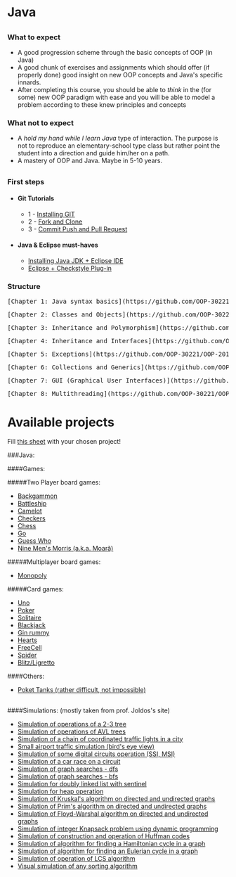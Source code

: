 # Java

##


### What to expect
- A good progression scheme through the basic concepts of OOP (in Java)
- A good chunk of exercises and assignments which should offer (if properly done) good insight on new OOP concepts and Java's specific innards.
- After completing this course, you should be able to *think* in the (for some) new OOP paradigm with ease and you will be able to model a problem according to these knew principles and concepts


### What not to expect
- A *hold my hand while I learn Java* type of interaction. The purpose is not to reproduce an elementary-school type class but rather point the student into a direction and guide him/her on a path.
- A mastery of OOP and Java. Maybe in 5-10 years.

##


### First steps

- #### Git Tutorials
    * 1 - [Installing GIT](https://www.youtube.com/watch?v=4ZNYfbXnpXQ&list=PLxDrAnoepRN2OXJ4boGqPF0LIADjWGqe7&index=1)
    * 2 - [Fork and Clone](https://www.youtube.com/watch?v=mJQAfbARvMI&index=2&list=PLxDrAnoepRN2OXJ4boGqPF0LIADjWGqe7)
    * 3 - [Commit Push and Pull Request](https://www.youtube.com/watch?v=nPq0yClIDhM&index=3&list=PLxDrAnoepRN2OXJ4boGqPF0LIADjWGqe7)
   
- #### Java & Eclipse must-haves
    * [Installing Java JDK + Eclipse IDE](https://www.youtube.com/watch?v=CPGKMDvCUN4)
    * [Eclipse + Checkstyle Plug-in](https://www.youtube.com/watch?v=xPYOwSmmRrQ)

### Structure
 <pre>
[Chapter 1: Java syntax basics](https://github.com/OOP-30221/OOP-2016/tree/master/Java/Content/Chapter%201%20-%20Basics)
</pre>
 <pre>
[Chapter 2: Classes and Objects](https://github.com/OOP-30221/OOP-2016/tree/master/Java/Content/Chapter%202%20-%20Classes%20and%20Objects)
</pre>

 <pre>
[Chapter 3: Inheritance and Polymorphism](https://github.com/OOP-30221/OOP-2016/tree/master/Java/Content/Chapter%203%20-%20Inheritance%20and%20Polymorphism) 
</pre>

 <pre>
[Chapter 4: Inheritance and Interfaces](https://github.com/OOP-30221/OOP-2016/tree/master/Java/Content/Chapter%204%20-%20Inheritance%20and%20Interfaces)
</pre>

 <pre>
[Chapter 5: Exceptions](https://github.com/OOP-30221/OOP-2016/tree/master/Java/Content/Chapter%205%20-%20Exceptions) 
</pre>

 <pre>
[Chapter 6: Collections and Generics](https://github.com/OOP-30221/OOP-2016/tree/master/Java/Content/Chapter%206%20-%20Collections%20and%20Generics)
</pre>

 <pre>
[Chapter 7: GUI (Graphical User Interfaces)](https://github.com/OOP-30221/OOP-2016/tree/master/Java/Content/Chapter%207%20-%20GUI)
</pre>

 <pre>
[Chapter 8: Multithreading](https://github.com/OOP-30221/OOP-2016/tree/master/Java/Content/Chapter%208%20-%20Multithreading)
</pre>

##

# Available projects

Fill [this sheet](https://docs.google.com/spreadsheets/d/1kLs0bxZtmmKlci86qaGm0fAKHTAyOOYWEpYLFQjNXtw/edit?usp=sharing) with your chosen project!

###Java:

####Games:

#####Two Player board games:
- [Backgammon](https://en.wikipedia.org/wiki/Backgammon)
- [Battleship](https://en.wikipedia.org/wiki/Battleship_(game))
- [Camelot](https://en.wikipedia.org/wiki/Camelot_(board_game))
- [Checkers](https://en.wikipedia.org/wiki/Checkers)
- [Chess](https://en.wikipedia.org/wiki/Chess)
- [Go](https://en.wikipedia.org/wiki/Go_(board_game))
- [Guess Who](https://en.wikipedia.org/wiki/Guess_Who%3F)
- [Nine Men's Morris (a.k.a. Moară)](https://en.wikipedia.org/wiki/Nine_Men%27s_Morris)


#####Multiplayer board games:
- [Monopoly](https://en.wikipedia.org/wiki/Monopoly_(game))

#####Card games:
- [Uno](https://en.wikipedia.org/wiki/Uno_(card_game))
- [Poker](https://en.wikipedia.org/wiki/Poker)
- [Solitaire](https://en.wikipedia.org/wiki/Patience_(game))
- [Blackjack](https://en.wikipedia.org/wiki/Blackjack)
- [Gin rummy](https://en.wikipedia.org/wiki/Gin_rummy)
- [Hearts](https://en.wikipedia.org/wiki/Hearts)
- [FreeCell](https://en.wikipedia.org/wiki/FreeCell)
- [Spider](https://en.wikipedia.org/wiki/Spider_(solitaire))
- [Blitz/Ligretto](https://en.wikipedia.org/wiki/Ligretto)

####Others:
- [Poket Tanks (rather difficult, not impossible)](https://en.wikipedia.org/wiki/Pocket_Tanks)
##
####Simulations: (mostly taken from prof. Joldos's site)

-  [Simulation of operations of a 2-3 tree](http://users.utcluj.ro/~jim/OOPE/Resources/Laboratory/mini-details/2-3%20Tree%20Simulation.html) 
-  [Simulation of operations of AVL trees](http://users.utcluj.ro/~jim/OOPE/Resources/Laboratory/mini-details/AVL%252520Tree%252520Simulation.html)
-  [Simulation of a chain of coordinated traffic lights in a city](http://users.utcluj.ro/~jim/OOPE/Resources/Laboratory/mini-details/street.html)
-  [Small airport traffic simulation (bird's eye view)](http://users.utcluj.ro/~jim/OOPE/Resources/Laboratory/mini-details/airport.html)
-  [Simulation of some digital circuits operation (SSI, MSI)](http://users.utcluj.ro/~jim/OOPR/Resources/Laboratory/mini-details/circuit.html)
-  [Simulation of a car race on a circuit]()
-  [Simulation of graph searches - dfs](http://users.utcluj.ro/~jim/OOPE/Resources/Laboratory/mini-details/DFSSimulation.html)
-  [Simulation of graph searches - bfs](http://users.utcluj.ro/~jim/OOPE/Resources/Laboratory/mini-details/BFSSimulation.html)
-  [Simulation for doubly linked list with sentinel](http://users.utcluj.ro/~jim/OOPE/Resources/Laboratory/mini-details/DLLSimulation.html)
-  [Simulation for heap operation](http://users.utcluj.ro/~jim/OOPE/Resources/Laboratory/mini-details/Heap%2520Simulation.html)
-  [Simulation of Kruskal's algorithm on directed and undirected graphs](http://users.utcluj.ro/~jim/OOPE/Resources/Laboratory/mini-details/Kruskal.html)
-  [Simulation of Prim's algorithm on directed and undirected graphs](http://users.utcluj.ro/~jim/OOPE/Resources/Laboratory/mini-details/Prim.html)
-  [Simulation of Floyd-Warshal algorithm on directed and undirected graphs](http://users.utcluj.ro/~jim/OOPE/Resources/Laboratory/mini-details/Floyd.html)
-  [Simulation of integer Knapsack problem using dynamic programming](http://users.utcluj.ro/~jim/OOPE/Resources/Laboratory/mini-details/IntKnapsackDP.html)
-  [Simulation of construction and operation of Huffman codes](http://users.utcluj.ro/~jim/OOPE/Resources/Laboratory/mini-details/Huffman.html)
-  [Simulation of algorithm for finding a Hamiltonian cycle in a graph](http://users.utcluj.ro/~jim/OOPE/Resources/Laboratory/mini-details/Hamilton.html)
-  [Simulation of algorithm for finding an Eulerian cycle in a graph](http://users.utcluj.ro/~jim/OOPE/Resources/Laboratory/mini-details/Euler.html)
-  [Simulation of operation of LCS algorithm](http://users.utcluj.ro/~jim/OOPE/Resources/Laboratory/mini-details/LCS.html)
-  [Visual simulation of any sorting algorithm](https://www.youtube.com/watch?v=kPRA0W1kECg)

##
